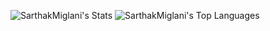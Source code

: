 ![SarthakMiglani's Stats](https://github-readme-stats.vercel.app/api?username=SarthakMiglani&theme=tokyonight&show_icons=true&hide_border=true&count_private=true)
![SarthakMiglani's Top Languages](https://github-readme-stats.vercel.app/api/top-langs/?username=SarthakMiglani&theme=tokyonight&show_icons=true&hide_border=true&layout=compact)
